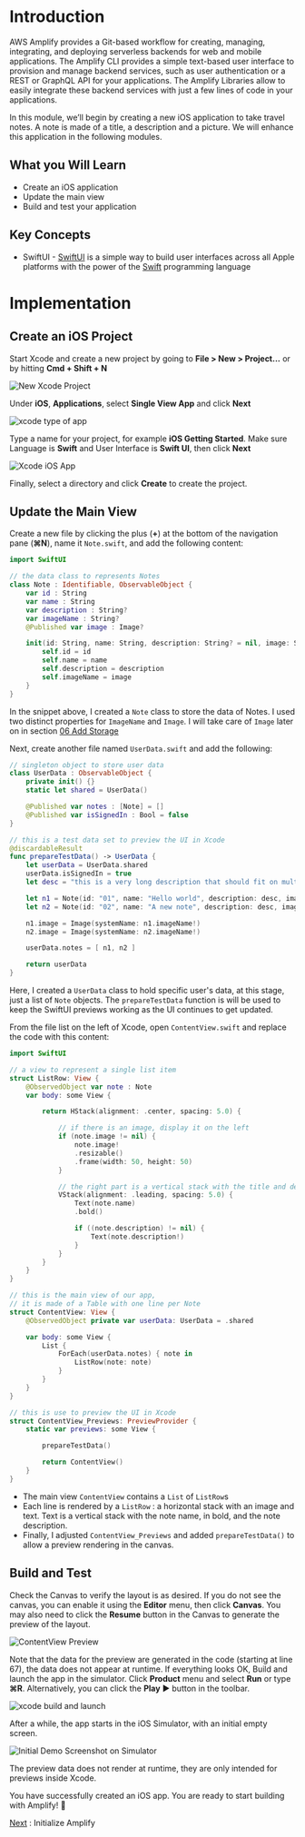 # Introduction

AWS Amplify provides a Git-based workflow for creating, managing, integrating, and deploying serverless backends for web and mobile applications. The Amplify CLI provides a simple text-based user interface to provision and manage backend services, such as user authentication or a REST or GraphQL API for your applications. The Amplify Libraries allow to easily integrate these backend services with just a few lines of code in your applications.

In this module, we’ll begin by creating a new iOS application to take travel notes. A note is made of a title, a description and a picture. We will enhance this application in the following modules.

## What you Will Learn

- Create an iOS application
- Update the main view
- Build and test your application

## Key Concepts

- SwiftUI - [SwiftUI](https://developer.apple.com/xcode/swiftui/) is a simple way to build user interfaces across all Apple platforms with the power of the [Swift](https://swift.org/) programming language

# Implementation

## Create an iOS Project

Start Xcode and create a new project by going to **File > New > Project...** or by hitting **Cmd + Shift + N**

![New Xcode Project](img/new-xcode-project.png)

Under **iOS**, **Applications**, select **Single View App** and click **Next**

![xcode type of app](img/xcode-ios-app.png)

Type a name for your project, for example **iOS Getting Started**.  Make sure Language is **Swift** and User Interface is **Swift UI**, then click **Next**

![Xcode iOS App](img/xcode-project-configuration.png)

Finally, select a directory and click **Create** to create the project.

## Update the Main View

Create a new file by clicking the plus (**+**) at the bottom of the navigation pane (**&#8984;N**), name it `Note.swift`, and add the following content:
```swift
import SwiftUI

// the data class to represents Notes
class Note : Identifiable, ObservableObject {
    var id : String
    var name : String
    var description : String?
    var imageName : String?
    @Published var image : Image?

    init(id: String, name: String, description: String? = nil, image: String? = nil ) {
        self.id = id
        self.name = name
        self.description = description
        self.imageName = image
    }
}
```

In the snippet above, I created a `Note` class to store the data of Notes. I used two distinct properties for `ImageName` and `Image`. I will take care of `Image` later on in section [06 Add Storage](o6_add_storage.md)

Next, create another file named `UserData.swift` and add the following:

```swift
// singleton object to store user data
class UserData : ObservableObject {
    private init() {}
    static let shared = UserData()

    @Published var notes : [Note] = []
    @Published var isSignedIn : Bool = false
}

// this is a test data set to preview the UI in Xcode
@discardableResult
func prepareTestData() -> UserData {
    let userData = UserData.shared
    userData.isSignedIn = true
    let desc = "this is a very long description that should fit on multiiple lines.\nit even has a line break\nor two."

    let n1 = Note(id: "01", name: "Hello world", description: desc, image: "mic")
    let n2 = Note(id: "02", name: "A new note", description: desc, image: "phone")

    n1.image = Image(systemName: n1.imageName!)
    n2.image = Image(systemName: n2.imageName!)

    userData.notes = [ n1, n2 ]

    return userData
}
```

Here, I created a `UserData` class to hold specific user's data, at this stage, just a list of `Note` objects. The `prepareTestData` function is will be used to keep the SwiftUI previews working as the UI continues to get updated.

From the file list on the left of Xcode, open `ContentView.swift` and replace the code with this content:

```swift
import SwiftUI

// a view to represent a single list item
struct ListRow: View {
    @ObservedObject var note : Note
    var body: some View {

        return HStack(alignment: .center, spacing: 5.0) {

            // if there is an image, display it on the left
            if (note.image != nil) {
                note.image!
                .resizable()
                .frame(width: 50, height: 50)
            }

            // the right part is a vertical stack with the title and description
            VStack(alignment: .leading, spacing: 5.0) {
                Text(note.name)
                .bold()

                if ((note.description) != nil) {
                    Text(note.description!)
                }
            }
        }
    }
}

// this is the main view of our app, 
// it is made of a Table with one line per Note
struct ContentView: View {
    @ObservedObject private var userData: UserData = .shared

    var body: some View {
        List {
            ForEach(userData.notes) { note in
                ListRow(note: note)
            }
        }
    }
}

// this is use to preview the UI in Xcode
struct ContentView_Previews: PreviewProvider {
    static var previews: some View {

        prepareTestData()

        return ContentView()
    }
}
```

- The main view `ContentView` contains a `List` of `ListRow`s
- Each line is rendered by a `ListRow` : a horizontal stack with an image and text.  Text is a vertical stack with the note name, in bold, and the note description.
- Finally, I adjusted `ContentView_Previews` and added `prepareTestData()` to allow a preview rendering in the canvas.

## Build and Test

Check the Canvas to verify the layout is as desired.  If you do not see the canvas, you can enable it using the **Editor** menu, then click **Canvas**. You may also need to click the **Resume** button in the Canvas to generate the preview of the layout.

![ContentView Preview](img/contentview-preview.png)

Note that the data for the preview are generated in the code (starting at line 67), the data does not appear at runtime. If everything looks OK, Build and launch the app in the simulator. Click **Product** menu and select **Run** or type **&#8984;R**. Alternatively, you can click the **Play** ▶️  button in the toolbar.

![xcode build and launch](img/build-and-launch.png)

After a while, the app starts in the iOS Simulator, with an initial empty screen.

![Initial Demo Screenshot on Simulator](img/initial-demo-screenshot.png)

The preview data does not render at runtime, they are only intended for previews inside Xcode.

You have successfully created an iOS app. You are ready to start building with Amplify! 🎉

[Next](/03_initialize_amplify.md) : Initialize Amplify